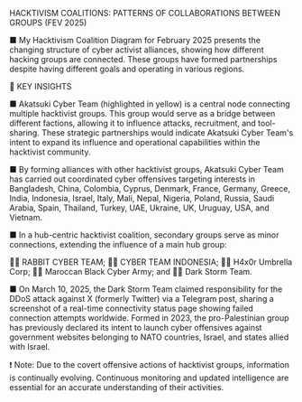 HACKTIVISM COALITIONS: PATTERNS OF COLLABORATIONS BETWEEN GROUPS (FEV 2025)

■ My Hacktivism Coalition Diagram for February 2025 presents the changing structure of cyber activist alliances, showing how different hacking groups are connected. These groups have formed partnerships despite having different goals and operating in various regions.

📍 KEY INSIGHTS

■ Akatsuki Cyber Team (highlighted in yellow) is a central node connecting multiple hacktivist groups. This group would serve as a bridge between different factions, allowing it to influence attacks, recruitment, and tool-sharing. These strategic partnerships would indicate Akatsuki Cyber Team's intent to expand its influence and operational capabilities within the hacktivist community.

■ By forming alliances with other hacktivist groups, Akatsuki Cyber Team has carried out coordinated cyber offensives targeting interests in Bangladesh, China, Colombia, Cyprus, Denmark, France, Germany, Greece, India, Indonesia, Israel, Italy, Mali, Nepal, Nigeria, Poland, Russia, Saudi Arabia, Spain, Thailand, Turkey, UAE, Ukraine, UK, Uruguay, USA, and Vietnam.

■ In a hub-centric hacktivist coalition, secondary groups serve as minor connections, extending the influence of a main hub group:

👨‍💻 RABBIT CYBER TEAM;
👨‍💻 CYBER TEAM INDONESIA;
👨‍💻 H4x0r Umbrella Corp; 
👨‍💻 Maroccan Black Cyber Army; and
👨‍💻 Dark Storm Team.

■ On March 10, 2025, the Dark Storm Team claimed responsibility for the DDoS attack against X (formerly Twitter) via a Telegram post, sharing a screenshot of a real-time connectivity status page showing failed connection attempts worldwide. Formed in 2023, the pro-Palestinian group has previously declared its intent to launch cyber offensives against government websites belonging to NATO countries, Israel, and states allied with Israel. 

❗ Note: Due to the covert offensive actions of hacktivist groups, information is continually evolving. Continuous monitoring and updated intelligence are essential for an accurate understanding of their activities.​


